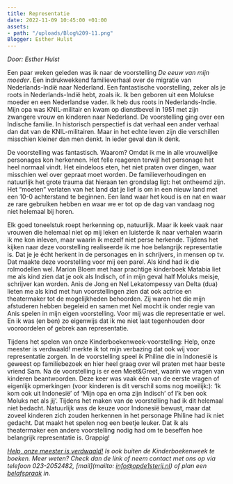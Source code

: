 ```yaml
---
title: Representatie
date: 2022-11-09 10:45:00 +01:00
assets:
- path: "/uploads/Blog%209-11.png"
Blogger: Esther Hulst
---
```


*Door: Esther Hulst*

Een paar weken geleden was ik naar de voorstelling *De eeuw van mijn moeder*. Een indrukwekkend familieverhaal over de migratie van Nederlands-Indië naar Nederland. Een fantastische voorstelling, zeker als je roots in Nederlands-Indië  hebt, zoals ik. Ik ben geboren uit een Molukse moeder en een Nederlandse vader.  Ik heb dus roots in Nederlands-Indie. Mijn opa was KNIL-militair en kwam op dienstbevel in 1951 met zijn zwangere vrouw en kinderen naar Nederland. De voorstelling ging over een Indische familie. In historisch perspectief is dat verhaal een ander verhaal dan dat van de KNIL-militairen. Maar in het echte leven zijn die verschillen misschien kleiner dan men denkt. In ieder geval dan ik denk.

De voorstelling was fantastisch. Waarom? Omdat ik me in alle vrouwelijke personages kon herkennen. Het felle reageren terwijl het personage het heel normaal vindt. Het eindeloos eten, het niet praten over dingen, waar misschien wel over gepraat moet worden. De familieverhoudingen en natuurlijk het grote trauma dat hieraan ten grondslag ligt: het ontheemd zijn. Het “moeten” verlaten van het land dat je lief is om in een nieuw land met een 10-0 achterstand te beginnen. Een land waar het koud is en nat en waar ze rare gebruiken hebben en waar we er tot op de dag van vandaag nog niet helemaal bij horen. 

Elk goed toneelstuk roept herkenning op, natuurlijk. Maar ik keek vaak naar vrouwen die helemaal niet op mij leken en luisterde ik naar verhalen waarin ik me kon inleven, maar waarin ik mezelf niet perse herkende. Tijdens het kijken naar deze voorstelling realiseerde ik me hoe belangrijk representatie is. Dat je je écht herkent in de personages en in schrijvers, in mensen op tv. Dat maakte deze voorstelling voor mij een parel. Als kind had ik die rolmodellen wel. Marion Bloem met haar prachtige kinderboek Matabia liet me als kind zien dat je ook als Indisch, of in mijn geval half Moluks meisje, schrijver kan worden. Anis de Jong en Nel Lekatompessy van Delta (dua) lieten me als kind met hun voorstellingen zien dat ook actrice en theatermaker tot de mogelijkheden behoorden. Zij waren het die mijn afstuderen hebben begeleid en samen met Nel mocht ik onder regie van Anis spelen in mijn eigen voorstelling. Voor mij was die representatie er wel. En ik was (en ben) zo eigenwijs dat ik me niet laat tegenhouden door vooroordelen of gebrek aan representatie. 

Tijdens het spelen van onze Kinderboekenweek-voorstelling: Help, onze meester is verdwaald! merkte ik tot mijn verbazing dat ook wíj voor representatie zorgen. In de voorstelling speel ik Philine die in Indonesië is geweest op familiebezoek en hier heel graag over wil praten met haar beste vriend Sam. Na de voorstelling is er een Meet&Greet, waarin we vragen van kinderen beantwoorden. Deze keer was vaak één van de eerste vragen of eigenlijk opmerkingen (voor kinderen is dit verschil soms nog moeilijk:): ‘Ik kom ook uit Indonesië’ of ‘Mijn opa en oma zijn Indisch’ of I’k ben ook Moluks net als jij’. Tijdens het maken van de voorstelling had ik dit helemaal niet bedacht. Natuurlijk was de keuze voor Indonesië bewust, maar dat zoveel kinderen zich zouden herkennen in het personage Philine had ik niet gedacht. Dat maakt het spelen nog een beetje leuker. Dat ik als theatermaker een andere voorstelling nodig had om te beseffen hoe belangrijk representatie is. Grappig!

*[Help, onze meester is verdwaald!](https://www.opde1sterij.nl/theatergroep-zwerm/help-onze-meester-is-verdwaald/) Is ook buiten de Kinderboekenweek te boeken. Meer weten? Check dan de link of neem contact met ons op via telefoon 023-2052482, [mail](mailto: info@opde1sterij.nl) of plan een [belafspraak](https://calendly.com/opde1sterij/bellen-voor-meer-info) in.*